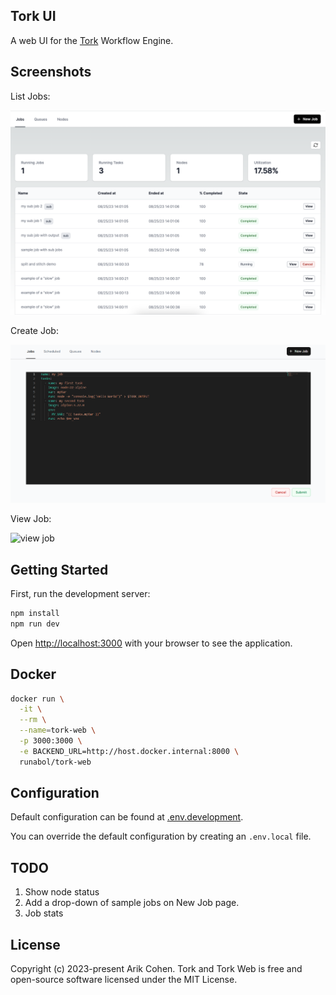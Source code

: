 ## Tork UI

A web UI for the [Tork](https://github.com/runabol/tork) Workflow Engine.

## Screenshots

List Jobs:

![jobs](screenshots/jobs-v3.png "Jobs")

Create Job:

![create job](screenshots/create-job.png "Create Job")

View Job:

![view job](screenshots/view-job-v5.png "View Job")

## Getting Started

First, run the development server:

```bash
npm install
npm run dev
```

Open [http://localhost:3000](http://localhost:3000) with your browser to see the application.

## Docker

```bash
docker run \
  -it \
  --rm \
  --name=tork-web \
  -p 3000:3000 \
  -e BACKEND_URL=http://host.docker.internal:8000 \
  runabol/tork-web
```

## Configuration

Default configuration can be found at [.env.development](.env.development).

You can override the default configuration by creating an `.env.local` file.

## TODO

1. Show node status
2. Add a drop-down of sample jobs on New Job page.
3. Job stats

## License

Copyright (c) 2023-present Arik Cohen. Tork and Tork Web is free and open-source software licensed under the MIT License.
